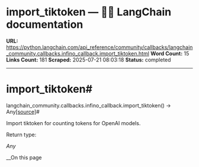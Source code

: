 # import_tiktoken — 🦜🔗 LangChain  documentation

**URL:** https://python.langchain.com/api_reference/community/callbacks/langchain_community.callbacks.infino_callback.import_tiktoken.html
**Word Count:** 15
**Links Count:** 181
**Scraped:** 2025-07-21 08:03:18
**Status:** completed

---

# import\_tiktoken\#

langchain\_community.callbacks.infino\_callback.import\_tiktoken\(\) → Any[\[source\]](https://python.langchain.com/api_reference/_modules/langchain_community/callbacks/infino_callback.html#import_tiktoken)\#     

Import tiktoken for counting tokens for OpenAI models.

Return type:     

_Any_

__On this page